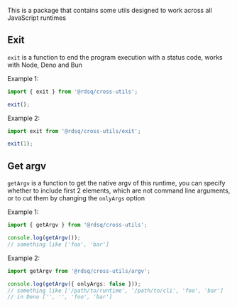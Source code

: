 This is a package that contains some utils designed to work across all JavaScript runtimes

## Exit

`exit` is a function to end the program execution with a status code, works with Node, Deno and Bun

Example 1:

```ts
import { exit } from '@rdsq/cross-utils';

exit();
```

Example 2:

```ts
import exit from '@rdsq/cross-utils/exit';

exit(1);
```

## Get argv

`getArgv` is a function to get the native argv of this runtime, you can specify whether to include first 2 elements, which are not command line arguments, or to cut them by changing the `onlyArgs` option

Example 1:

```ts
import { getArgv } from '@rdsq/cross-utils';

console.log(getArgv());
// something like ['foo', 'bar']
```

Example 2:

```ts
import getArgv from '@rdsq/cross-utils/argv';

console.log(getArgv({ onlyArgs: false }));
// something like ['/path/to/runtime', '/path/to/cli', 'foo', 'bar']
// in Deno ['', '', 'foo', 'bar']
```
